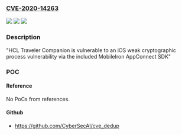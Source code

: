 ### [CVE-2020-14263](https://cve.mitre.org/cgi-bin/cvename.cgi?name=CVE-2020-14263)
![](https://img.shields.io/static/v1?label=Product&message=%22HCL%20Traveler%20Companion%22&color=blue)
![](https://img.shields.io/static/v1?label=Version&message=%22HCL%20Traveler%20Companion%20versions%20prior%20to%2012.0.0%22%20&color=brightgreen)
![](https://img.shields.io/static/v1?label=Vulnerability&message=%22Sensitive%20Data%20Exposure%22&color=brightgreen)

### Description

"HCL Traveler Companion is vulnerable to an iOS weak cryptographic process vulnerability via the included MobileIron AppConnect SDK"

### POC

#### Reference
No PoCs from references.

#### Github
- https://github.com/CyberSecAI/cve_dedup

